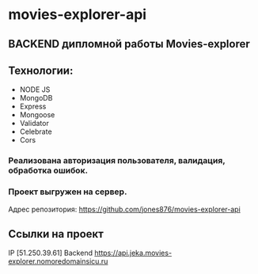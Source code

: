 # movies-explorer-api

## BACKEND дипломной работы Movies-explorer

## Технологии:
+ NODE JS
+ MongoDB
+ Express
+ Mongoose
+ Validator
+ Celebrate
+ Cors
 ### Реализована авторизация пользователя, валидация, обработка ошибок.

 ### Проект выгружен на сервер.


Адрес репозитория: https://github.com/jones876/movies-explorer-api


## Ссылки на проект

IP [51.250.39.61]
Backend https://api.jeka.movies-explorer.nomoredomainsicu.ru
